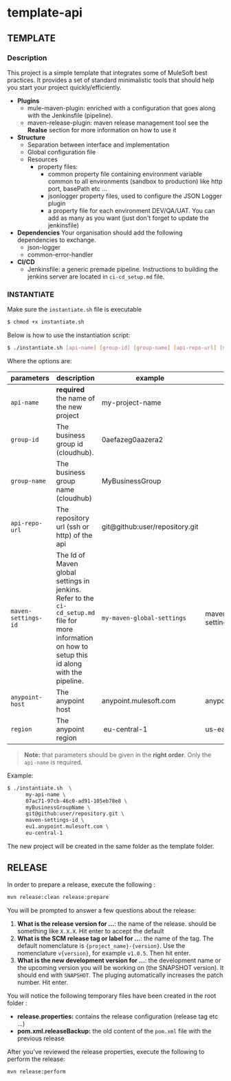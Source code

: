 # template-api

## TEMPLATE

### Description

This project is a simple template that integrates some of MuleSoft best practices. It provides a set of standard minimalistic tools that should help you start your project quickly/efficiently.

  - **Plugins**
      - mule-maven-plugin: enriched with a configuration that goes along with the Jenkinsfile (pipeline).
      - maven-release-plugin: maven release management tool see the **Realse** section for more information on how to use it
  - **Structure**
      - Separation between interface and implementation
      - Global configuration file
      - Resources
          - property files: 
            - common property file containing environment variable common to all environments (sandbox to production) like http port, basePath etc ...
            - jsonlogger property files, used to configure the JSON Logger plugin
            - a property file for each environment DEV/QA/UAT. You can add as many as you want (just don't forget to update the jenkinsfile)
  - **Dependencies** Your organisation should add the following dependencies to exchange.
      - json-logger
      - common-error-handler
  - **CI/CD**
      - Jenkinsfile: a generic premade pipeline. Instructions to building the jenkins server are located in `ci-cd_setup.md` file.

### INSTANTIATE

Make sure the `instantiate.sh` file is executable
```bash
$ chmod +x instantiate.sh
```

Below is how to use the instantiation script:

```bash
$ ./instantiate.sh [api-name] [group-id] [group-name] [api-repo-url] [maven-settings-id] [anypoint-host] [region]
```

Where the options are: 

| parameters    | description    | example       | default    |
|---------------|----------------|---------------|------------|
|`api-name`     |**required** the name of the new project| my-project-name | |
|`group-id`     |The business group id (cloudhub). | 0aefazeg0aazera2 |  |
|`group-name`   |The business group name (cloudhub)| MyBusinessGroup  | |
|`api-repo-url` |The repository url (ssh or http) of the api| git@github:user/repository.git | |
|`maven-settings-id` | The Id of Maven global settings in jenkins. Refer to the `ci-cd_setup.md` file for more information on how to setup this id along with the pipeline.| `my-maven-global-settings` | maven-global-settings|
|`anypoint-host`  | The anypoint host | anypoint.mulesoft.com | anypoint.mulesoft.com |
|`region`         | The anypoint region | eu-central-1 | us-east-1 |


> **Note:** that parameters should be given in the **right order**. Only the `api-name` is required. 

Example: 

```bash
$ ./instantiate.sh  \
      my-api-name \
      07ac71-97cb-46c0-ad91-105eb78e8 \
      myBusinessGroupName \
      git@github:user/repository.git \  
      maven-settings-id \
      eu1.anypoint.mulesoft.com \
      eu-central-1
```

The new project will be created in the same folder as the template folder. 

## RELEASE

In order to prepare a release, execute the following : 

```bash
mvn release:clean release:prepare 
```

You will be prompted to answer a few questions about the release: 

  1) **What is the release version for ...**: the name of the release. should be something like `X.X.X`. Hit enter to accept the default
  2) **What is the SCM release tag or label for ...**: the name of the tag. The default nomenclature is `{project_name}-{version}`. Use the nomenclature `v{version}`, for example `v1.0.5`. Then hit enter.
  3) **What is the new development version for ...**: the development name or the upcoming version you will be working on (the SNAPSHOT version). It should end with `SNAPSHOT`. The pluging automatically increases the patch number. Hit enter. 

You will notice the following temporary files have been created in the root folder : 

  - **release.properties:** contains the release configuration (release tag etc ...)
  - **pom.xml.releaseBackup:** the old content of the `pom.xml` file with the previous release

After you've reviewed the release properties, execute the following to perform the release:

```bash
mvn release:perform 
```
